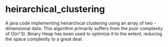# heirarchical_clustering


A java code implementing heirarchical clustering using an array of two - dimensional data. This algorithm primarily suffers from the poor 
complexity of O(n^3). Binary Heap has been used to optimize it to the extent, reducing the space complexity to a great deal. 
